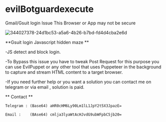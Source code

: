 # evilBotguardexecute
Gmail/Gsuit login Issue This Browser or App may not be secure

![344027378-24d1bc53-a5a6-4b26-b7bd-fd4d4cba2e6d](https://github.com/rickyrik001/evilBotguardexecute/assets/89962590/46f1bd39-9054-4121-93fe-2e29b2896530)

**Gsuit login Javascript hidden maze **

-JS detect and block login.

-To Bypass this issue you have to tweak Post Request for this purpose you can use EvilPuppet or any other tool that uses Puppeteer in the background to capture and stream HTML content to a target browser.

-If you need further help or you want a solution you can contact me on telegram or via email , solution is paid.

 ** Contact **
    
    Telegram : (Base64) aHR0cHM6Ly90Lm1lL1JpY2t5X3JpazE=
  
    Email :    (BAse64) cmlja3lyaWtAcHJvdG9ubWFpbC5jb20=


